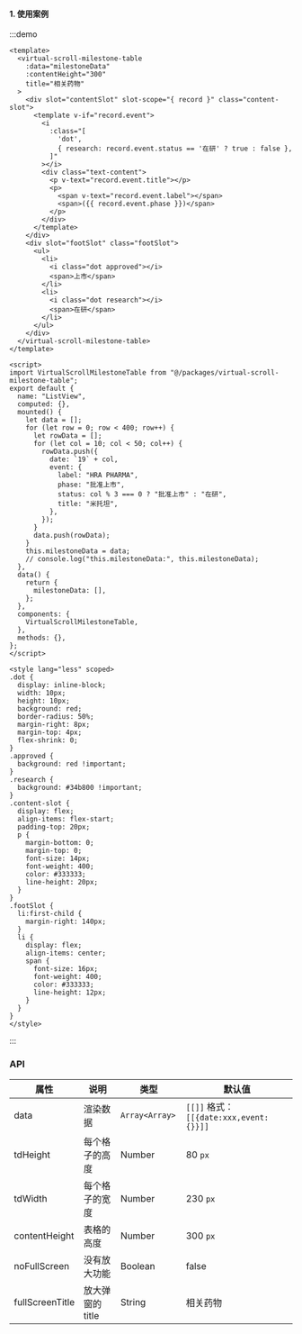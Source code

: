 #### 1. 使用案例

:::demo 

```vue
<template>
  <virtual-scroll-milestone-table
    :data="milestoneData"
    :contentHeight="300"
    title="相关药物"
  >
    <div slot="contentSlot" slot-scope="{ record }" class="content-slot">
      <template v-if="record.event">
        <i
          :class="[
            'dot',
            { research: record.event.status == '在研' ? true : false },
          ]"
        ></i>
        <div class="text-content">
          <p v-text="record.event.title"></p>
          <p>
            <span v-text="record.event.label"></span>
            <span>({{ record.event.phase }})</span>
          </p>
        </div>
      </template>
    </div>
    <div slot="footSlot" class="footSlot">
      <ul>
        <li>
          <i class="dot approved"></i>
          <span>上市</span>
        </li>
        <li>
          <i class="dot research"></i>
          <span>在研</span>
        </li>
      </ul>
    </div>
  </virtual-scroll-milestone-table>
</template>

<script>
import VirtualScrollMilestoneTable from "@/packages/virtual-scroll-milestone-table";
export default {
  name: "ListView",
  computed: {},
  mounted() {
    let data = [];
    for (let row = 0; row < 400; row++) {
      let rowData = [];
      for (let col = 10; col < 50; col++) {
        rowData.push({
          date: `19` + col,
          event: {
            label: "HRA PHARMA",
            phase: "批准上市",
            status: col % 3 === 0 ? "批准上市" : "在研",
            title: "米托坦",
          },
        });
      }
      data.push(rowData);
    }
    this.milestoneData = data;
    // console.log("this.milestoneData:", this.milestoneData);
  },
  data() {
    return {
      milestoneData: [],
    };
  },
  components: {
    VirtualScrollMilestoneTable,
  },
  methods: {},
};
</script>

<style lang="less" scoped>
.dot {
  display: inline-block;
  width: 10px;
  height: 10px;
  background: red;
  border-radius: 50%;
  margin-right: 8px;
  margin-top: 4px;
  flex-shrink: 0;
}
.approved {
  background: red !important;
}
.research {
  background: #34b800 !important;
}
.content-slot {
  display: flex;
  align-items: flex-start;
  padding-top: 20px;
  p {
    margin-bottom: 0;
    margin-top: 0;
    font-size: 14px;
    font-weight: 400;
    color: #333333;
    line-height: 20px;
  }
}
.footSlot {
  li:first-child {
    margin-right: 140px;
  }
  li {
    display: flex;
    align-items: center;
    span {
      font-size: 16px;
      font-weight: 400;
      color: #333333;
      line-height: 12px;
    }
  }
}
</style>
```

:::

### API

| 属性       | 说明           | 类型         | 默认值 |
| ---------- | -------------- | ------------ | ------ |
| data       | 渲染数据       | `Array<Array> ` | `[[]]` 格式： `[[{date:xxx,event:{}}]]` |
| tdHeight | 每个格子的高度 | Number       | 80 `px` |
| tdWidth | 每个格子的宽度 | Number       | 230 `px` |
| contentHeight | 表格的高度 | Number       | 300 `px` |
| noFullScreen | 没有放大功能 | Boolean       | false     |
| fullScreenTitle | 放大弹窗的title | String       | 相关药物     |
